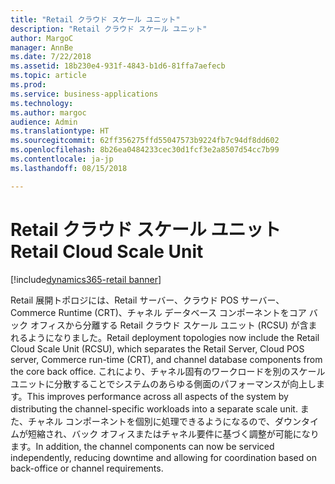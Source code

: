 ```yaml
---
title: "Retail クラウド スケール ユニット"
description: "Retail クラウド スケール ユニット"
author: MargoC
manager: AnnBe
ms.date: 7/22/2018
ms.assetid: 18b230e4-931f-4843-b1d6-81ffa7aefecb
ms.topic: article
ms.prod: 
ms.service: business-applications
ms.technology: 
ms.author: margoc
audience: Admin
ms.translationtype: HT
ms.sourcegitcommit: 62ff356275ffd55047573b9224fb7c94df8dd602
ms.openlocfilehash: 8b26ea0484233cec30d1fcf3e2a8507d54cc7b99
ms.contentlocale: ja-jp
ms.lasthandoff: 08/15/2018

---
```

#  <a name="retail-cloud-scale-unit"></a><span data-ttu-id="dd531-103">Retail クラウド スケール ユニット</span><span class="sxs-lookup"><span data-stu-id="dd531-103">Retail Cloud Scale Unit</span></span>

[!include[dynamics365-retail banner](../includes/dynamics365-retail.md)]




<span data-ttu-id="dd531-104">Retail 展開トポロジには、Retail サーバー、クラウド POS サーバー、Commerce Runtime (CRT)、チャネル データベース コンポーネントをコア バック オフィスから分離する Retail クラウド スケール ユニット (RCSU) が含まれるようになりました。</span><span class="sxs-lookup"><span data-stu-id="dd531-104">Retail deployment topologies now include the Retail Cloud Scale Unit (RCSU), which separates the Retail Server, Cloud POS server, Commerce run-time (CRT), and channel database components from the core back office.</span></span> <span data-ttu-id="dd531-105">これにより、チャネル固有のワークロードを別のスケール ユニットに分散することでシステムのあらゆる側面のパフォーマンスが向上します。</span><span class="sxs-lookup"><span data-stu-id="dd531-105">This improves performance across all aspects of the system by distributing the channel-specific workloads into a separate scale unit.</span></span> <span data-ttu-id="dd531-106">また、チャネル コンポーネントを個別に処理できるようになるので、ダウンタイムが短縮され、バック オフィスまたはチャネル要件に基づく調整が可能になります。</span><span class="sxs-lookup"><span data-stu-id="dd531-106">In addition, the channel components can now be serviced independently, reducing downtime and allowing for coordination based on back-office or channel requirements.</span></span>

